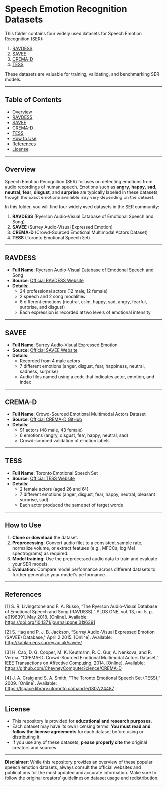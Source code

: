 # Speech Emotion Recognition Datasets

This folder contains four widely used datasets for Speech Emotion Recognition (SER):

1. [RAVDESS](#ravdess)
2. [SAVEE](#savee)
3. [CREMA-D](#crema-d)
4. [TESS](#tess)

These datasets are valuable for training, validating, and benchmarking SER models.

---

## Table of Contents

- [Overview](#overview)  
- [RAVDESS](#ravdess)    
- [SAVEE](#savee)   
- [CREMA-D](#crema-d)    
- [TESS](#tess)  
- [How to Use](#how-to-use)  
- [References](#references)  
- [License](#license)

---

## Overview

Speech Emotion Recognition (SER) focuses on detecting emotions from audio recordings of human speech. Emotions such as **angry**, **happy**, **sad**, **neutral**, **fear**, **disgust**, and **surprise** are typically labeled in these datasets, though the exact emotions available may vary depending on the dataset.

In this folder, you will find four widely used datasets in the SER community:

1. **RAVDESS** (Ryerson Audio-Visual Database of Emotional Speech and Song)  
2. **SAVEE** (Surrey Audio-Visual Expressed Emotion)  
3. **CREMA-D** (Crowd-Sourced Emotional Multimodal Actors Dataset)  
4. **TESS** (Toronto Emotional Speech Set)

---

## RAVDESS

- **Full Name**: Ryerson Audio-Visual Database of Emotional Speech and Song  
- **Source**: [Official RAVDESS Website](https://zenodo.org/record/1188976)  
- **Details**:  
  - 24 professional actors (12 male, 12 female)  
  - 2 speech and 2 song modalities  
  - 8 different emotions (neutral, calm, happy, sad, angry, fearful, surprise, and disgust)  
  - Each expression is recorded at two levels of emotional intensity

---

## SAVEE

- **Full Name**: Surrey Audio-Visual Expressed Emotion  
- **Source**: [Official SAVEE Website](http://kahlan.eps.surrey.ac.uk/savee/)  
- **Details**:  
  - Recorded from 4 male actors  
  - 7 different emotions (anger, disgust, fear, happiness, neutral, sadness, surprise)  
  - Audio files named using a code that indicates actor, emotion, and index

---

## CREMA-D

- **Full Name**: Crowd-Sourced Emotional Multimodal Actors Dataset  
- **Source**: [Official CREMA-D GitHub](https://github.com/CheyneyComputerScience/CREMA-D)  
- **Details**:  
  - 91 actors (48 male, 43 female)  
  - 6 emotions (angry, disgust, fear, happy, neutral, sad)  
  - Crowd-sourced validation of emotion labels

---

## TESS

- **Full Name**: Toronto Emotional Speech Set  
- **Source**: [Official TESS Website](https://tspace.library.utoronto.ca/handle/1807/24487)  
- **Details**:  
  - 2 female actors (aged 26 and 64)  
  - 7 different emotions (anger, disgust, fear, happy, neutral, pleasant surprise, sad)  
  - Each actor produced the same set of target words

---

## How to Use

1. **Clone or download** the dataset.  
2. **Preprocessing**: Convert audio files to a consistent sample rate, normalize volume, or extract features (e.g., MFCCs, log Mel spectrograms) as required.  
3. **Model training**: Use the preprocessed audio data to train and evaluate your SER models.  
4. **Evaluation**: Compare model performance across different datasets to further generalize your model's performance.

---

## References

[1] S. R. Livingstone and F. A. Russo, “The Ryerson Audio-Visual Database of Emotional Speech and Song (RAVDESS),” PLOS ONE, vol. 13, no. 5, p. e0196391, May 2018. [Online]. Available: https://doi.org/10.1371/journal.pone.0196391

[2] S. Haq and P. J. B. Jackson, “Surrey Audio-Visual Expressed Emotion (SAVEE) Database," April 2 2015. [Online]. Available: http://kahlan.eps.surrey.ac.uk/savee/ 

[3] H. Cao, D. G. Cooper, M. K. Keutmann, R. C. Gur, A. Nenkova, and R. Verma, “CREMA-D: Crowd-Sourced Emotional Multimodal Actors Dataset,” IEEE Transactions on Affective Computing, 2014. [Online]. Available:
https://github.com/CheyneyComputerScience/CREMA-D

[4] J. A. Craig and S. A. Smith, “The Toronto Emotional Speech Set (TESS),” 2009. [Online]. Available:
https://tspace.library.utoronto.ca/handle/1807/24487

---

## License

- This repository is provided for **educational and research purposes**.  
- Each dataset may have its own licensing terms. **You must read and follow the license agreements** for each dataset before using or distributing it.  
- If you use any of these datasets, **please properly cite** the original creators and sources.

---

**Disclaimer**: While this repository provides an overview of these popular speech emotion datasets, always consult the official websites and publications for the most updated and accurate information. Make sure to follow the original creators’ guidelines on dataset usage and redistribution. 

---